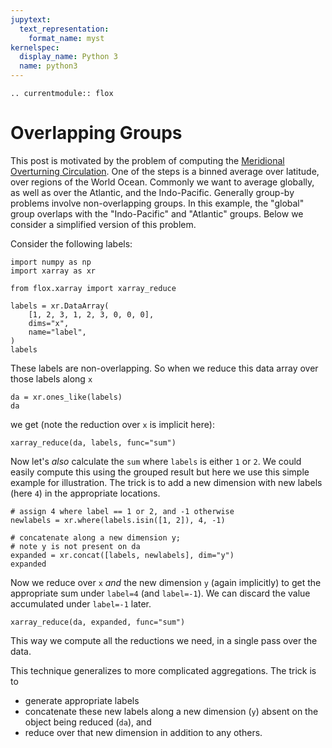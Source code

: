 ```yaml
---
jupytext:
  text_representation:
    format_name: myst
kernelspec:
  display_name: Python 3
  name: python3
---
```


```{eval-rst}
.. currentmodule:: flox
```

# Overlapping Groups

This post is motivated by the problem of computing the [Meridional Overturning Circulation](https://en.wikipedia.org/wiki/Atlantic_meridional_overturning_circulation).
One of the steps is a binned average over latitude, over regions of the World Ocean. Commonly we want to average
globally, as well as over the Atlantic, and the Indo-Pacific. Generally group-by problems involve non-overlapping
groups. In this example, the "global" group overlaps with the "Indo-Pacific" and "Atlantic" groups. Below we consider a simplified version of this problem.

Consider the following labels:

```{code-cell}
import numpy as np
import xarray as xr

from flox.xarray import xarray_reduce

labels = xr.DataArray(
    [1, 2, 3, 1, 2, 3, 0, 0, 0],
    dims="x",
    name="label",
)
labels
```

These labels are non-overlapping. So when we reduce this data array over those labels along `x`

```{code-cell}
da = xr.ones_like(labels)
da
```

we get (note the reduction over `x` is implicit here):

```{code-cell}
xarray_reduce(da, labels, func="sum")
```

Now let's _also_ calculate the `sum` where `labels` is either `1` or `2`.
We could easily compute this using the grouped result but here we use this simple example for illustration.
The trick is to add a new dimension with new labels (here `4`) in the appropriate locations.

```{code-cell}
# assign 4 where label == 1 or 2, and -1 otherwise
newlabels = xr.where(labels.isin([1, 2]), 4, -1)

# concatenate along a new dimension y;
# note y is not present on da
expanded = xr.concat([labels, newlabels], dim="y")
expanded
```

Now we reduce over `x` _and_ the new dimension `y` (again implicitly) to get the appropriate sum under
`label=4` (and `label=-1`). We can discard the value accumulated under `label=-1` later.

```{code-cell}
xarray_reduce(da, expanded, func="sum")
```

This way we compute all the reductions we need, in a single pass over the data.

This technique generalizes to more complicated aggregations. The trick is to

- generate appropriate labels
- concatenate these new labels along a new dimension (`y`) absent on the object being reduced (`da`), and
- reduce over that new dimension in addition to any others.
